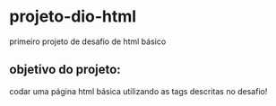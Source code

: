 # projeto-dio-html
primeiro projeto de desafio de html básico
## objetivo do projeto:
codar uma página html básica utilizando as tags descritas no desafio!
 

